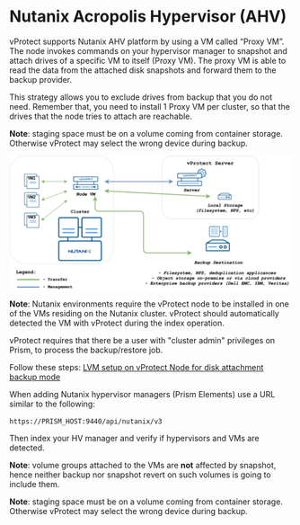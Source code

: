 # Nutanix Acropolis Hypervisor \(AHV\)

vProtect supports Nutanix AHV platform by using a VM called “Proxy VM”. The node invokes commands on your hypervisor manager to snapshot and attach drives of a specific VM to itself \(Proxy VM\). The proxy VM is able to read the data from the attached disk snapshots and forward them to the backup provider.

This strategy allows you to exclude drives from backup that you do not need. Remember that, you need to install 1 Proxy VM per cluster, so that the drives that the node tries to attach are reachable.

**Note**: staging space must be on a volume coming from container storage. Otherwise vProtect may select the wrong device during backup.

![](../../../.gitbook/assets/deployment-vprotect-nutanix-disk-attachment.png)

**Note**: Nutanix environments require the vProtect node to be installed in one of the VMs residing on the Nutanix cluster. vProtect should automatically detected the VM with vProtect during the index operation.

vProtect requires that there be a user with "cluster admin" privileges on Prism, to process the backup/restore job.

Follow these steps: [LVM setup on vProtect Node for disk attachment backup mode](../../common-tasks/lvm-setup-on-vprotect-node-for-disk-attachment-backup-mode.md)

When adding Nutanix hypervisor managers \(Prism Elements\) use a URL similar to the following:

```text
https://PRISM_HOST:9440/api/nutanix/v3
```

Then index your HV manager and verify if hypervisors and VMs are detected.

**Note**: volume groups attached to the VMs are **not** affected by snapshot, hence neither backup nor snapshot revert on such volumes is going to include them.

**Note**: staging space must be on a volume coming from container storage. Otherwise vProtect may select the wrong device during backup.

